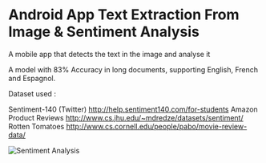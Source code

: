 # Android App Text Extraction From Image & Sentiment Analysis
A mobile app that detects the text in the image and analyse it


A model with 83% Accuracy in long documents, supporting English, French and Espagnol.

Dataset used : 

Sentiment-140 (Twitter) http://help.sentiment140.com/for-students
Amazon Product Reviews  http://www.cs.jhu.edu/~mdredze/datasets/sentiment/
Rotten Tomatoes http://www.cs.cornell.edu/people/pabo/movie-review-data/

![Sentiment Analysis](https://mk0ecommercefas531pc.kinstacdn.com/wp-content/uploads/2019/12/sentiment-analysis.png)
